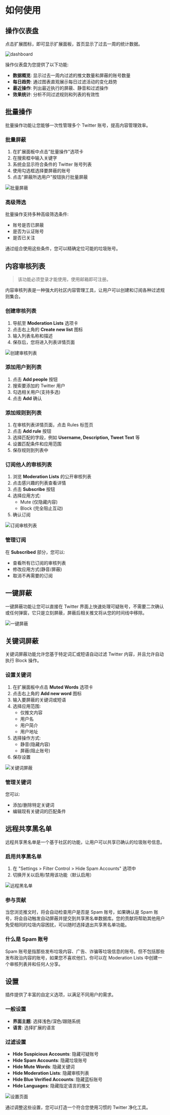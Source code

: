 # 如何使用

<!-- ## 视频教程 -->

## 操作仪表盘

点击扩展图标，即可显示扩展面板，首页显示了过去一周的统计数据。

![dashboard](/docs/dashboard.png)

操作仪表盘为您提供了以下功能:

- **数据概览**: 显示过去一周内过滤的推文数量和屏蔽的账号数量
- **每日趋势**: 通过图表直观展示每日过滤活动的变化趋势
- **最近操作**: 列出最近执行的屏蔽、静音和过滤操作
- **效果统计**: 分析不同过滤规则和列表的有效性

## 批量操作

批量操作功能让您能够一次性管理多个 Twitter 账号，提高内容管理效率。

### 批量屏蔽

1. 在扩展面板中点击"批量操作"选项卡
2. 在搜索框中输入关键字
3. 系统会显示符合条件的 Twitter 账号列表
4. 使用勾选框选择要屏蔽的账号
5. 点击"屏蔽所选用户"按钮执行批量屏蔽

![批量屏蔽](/docs/batch-block.png)

<!-- ### 批量取消屏蔽

1. 在批量操作页面切换到"已屏蔽"标签
2. 浏览或搜索您已屏蔽的账号列表
3. 选择要取消屏蔽的账号
4. 点击"取消屏蔽"按钮恢复这些账号 -->

### 高级筛选

批量操作支持多种高级筛选条件:

- 账号是否已屏蔽
- 是否为认证账号
- 是否已关注

通过组合使用这些条件，您可以精确定位可能的垃圾账号。

## 内容审核列表

> 该功能必须登录才能使用，使用邮箱即可注册。

内容审核列表是一种强大的社区内容管理工具，让用户可以创建和订阅各种过滤规则集合。

### 创建审核列表

1. 导航至 **Moderation Lists** 选项卡
2. 点击右上角的 **Create new list** 图标
3. 输入列表名称和描述
4. 保存后，您将进入列表详情页面

![创建审核列表](/docs/modlist-create.png)

### 添加用户到列表

1. 点击 **Add people** 按钮
2. 搜索要添加的 Twitter 用户
3. 勾选相关用户(支持多选)
4. 点击 **Add** 确认

### 添加规则到列表

1. 在审核列表详情页面，点击 Rules 标签页
2. 点击 **Add rule** 按钮
3. 选择匹配的字段，例如 **Username, Description, Tweet Text** 等
4. 设置匹配条件和应用范围
5. 保存规则到列表中

### 订阅他人的审核列表

1. 浏览 **Moderation Lists** 的公开审核列表
2. 点击感兴趣的列表查看详情
3. 点击 **Subscribe** 按钮
4. 选择应用方式:
   - Mute (仅隐藏内容)
   - Block (完全阻止互动)
5. 确认订阅

![订阅审核列表](/docs/modlist-subscribe.png)

### 管理订阅

在 **Subscribed** 部分，您可以:

- 查看所有已订阅的审核列表
- 修改应用方式(静音/屏蔽)
- 取消不再需要的订阅
<!-- - 查看每个列表的过滤效果统计 -->

## 一键屏蔽

一键屏蔽功能让您可以直接在 Twitter 界面上快速处理可疑账号，不需要二次确认或任何弹窗，它只是立刻屏蔽，屏蔽后相关推文将从您的时间线中移除。

![一键屏蔽](/docs/quick-block.png)

<!-- ### 识别机制

Mass Block Twitter 使用多种指标来识别可能的垃圾账号:

- 社区报告数据
- 账号创建时间
- 内容特征分析
- 行为模式识别
- 与已知垃圾账号的相似度 -->

## 关键词屏蔽

关键词屏蔽功能允许您基于特定词汇或短语自动过滤 Twitter 内容，并且允许自动执行 Block 操作。

### 设置关键词

1. 在扩展面板中点击 **Muted Words** 选项卡
2. 点击右上角的 **Add new word** 图标
3. 输入要屏蔽的关键词或短语
4. 选择应用范围:
   - 仅推文内容
   - 用户名
   - 用户简介
   - 用户地址
5. 选择操作方式:
   - 静音(隐藏内容)
   - 屏蔽(阻止账号)
6. 保存设置

![关键词屏蔽](/docs/keyword-filter.png)

### 管理关键词

您可以:

- 添加/删除特定关键词
- 编辑现有关键词的匹配条件
<!-- - 导入/导出关键词列表 -->

## 远程共享黑名单

远程共享黑名单是一个基于社区的功能，让用户可以共享已确认的垃圾账号信息。

### 启用共享黑名单

1. 在 "Settings > Filter Control > Hide Spam Accounts" 选项中
2. 切换开关以启用/禁用该功能（默认启用）

![远程黑名单](/docs/remote-blacklist.png)

### 参与贡献

当您浏览推文时，将会自动检查用户是否是 Spam 账号，如果确认是 Spam 账号，将会自动触发自动屏蔽并提交到共享黑名单数据库。您的贡献将帮助其他用户免受相同的垃圾内容困扰，可以随时选择退出共享黑名单功能。

### 什么是 Spam 账号

Spam 账号是指那些发布垃圾内容、广告、诈骗等垃圾信息的账号。但不包括那些发布政治内容的账号，如果您不喜欢他们，你可以在 Moderation Lists 中创建一个审核列表并和任何人分享。

## 设置

插件提供了丰富的自定义选项，以满足不同用户的需求。

### 一般设置

- **界面主题**: 选择浅色/深色/跟随系统
- **语言**: 选择扩展的语言

### 过滤设置

- **Hide Suspicious Accounts**: 隐藏可疑账号
- **Hide Spam Accounts**: 隐藏垃圾账号
- **Hide Mute Words**: 隐藏关键词
- **Hide Moderation Lists**: 隐藏审核列表
- **Hide Blue Verified Accounts**: 隐藏蓝标账号
- **Hide Languages**: 隐藏指定语言的推文

![设置页面](/docs/settings/filter-control.png)

<!--
### 数据管理

- **导入/导出**: 备份或迁移您的规则和设置
- **同步选项**: 配置跨设备同步行为
- **数据清理**: 清除本地缓存数据 -->

通过调整这些设置，您可以打造一个符合您使用习惯的 Twitter 净化工具。

